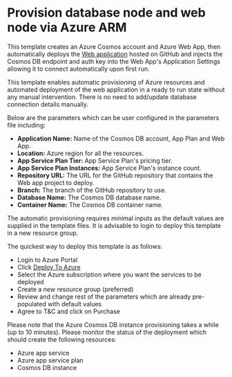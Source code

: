 # Provision database node and web node via Azure ARM

This template creates an Azure Cosmos account and Azure Web App, then automatically deploys the [Web application](https://github.com/ramamurthyk/web-app) hosted on GitHub and injects the Cosmos DB endpoint and auth key into the Web App's Application Settings allowing it to connect automatically upon first run.

This template enables automatic provisioning of Azure resources and automated deployment of the web application in a ready to run state without any manual intervention. There is no need to add/update database connection details manually.

Below are the parameters which can be user configured in the parameters file including:

- **Application Name:** Name of the Cosmos DB account, App Plan and Web App.
- **Location:** Azure region for all the resources.
- **App Service Plan Tier:** App Service Plan's pricing tier.
- **App Service Plan Instances:** App Service Plan's instance count.
- **Repository URL:** The URL for the GitHub repository that contains the Web app project to deploy.
- **Branch:** The branch of the GitHub repository to use.
- **Database Name:** The Cosmos DB database name.
- **Container Name:** The Cosmos DB container name.

The automatic provisioning requires minimal inputs as the default values are supplied in the template files. It is advisable to login to deploy this template in a new resource group.

The quickest way to deploy this template is as follows:
- Login to Azure Portal
- Click [Deploy To Azure](https://portal.azure.com/#create/Microsoft.Template/uri/https%3A%2F%2Fraw.githubusercontent.com%2Framamurthyk%2Fapp-deploy%2Fmaster%2Fazuredeploy.json)
- Select the Azure subscription where you want the services to be deployed
- Create a new resource group (preferred)
- Review and change rest of the parameters which are already pre-populated with default values
- Agree to T&C and click on Purchase

Please note that the Azure Cosmos DB instance provisioning takes a while (up to 10 minutes). Please monitor the status of the deployment which should create the following resources:
- Azure app service
- Azure app service plan
- Cosmos DB instance
